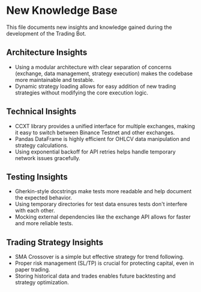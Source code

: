 # New Knowledge Base

This file documents new insights and knowledge gained during the development of the Trading Bot.

## Architecture Insights

- Using a modular architecture with clear separation of concerns (exchange, data management, strategy execution) makes the codebase more maintainable and testable.
- Dynamic strategy loading allows for easy addition of new trading strategies without modifying the core execution logic.

## Technical Insights

- CCXT library provides a unified interface for multiple exchanges, making it easy to switch between Binance Testnet and other exchanges.
- Pandas DataFrame is highly efficient for OHLCV data manipulation and strategy calculations.
- Using exponential backoff for API retries helps handle temporary network issues gracefully.

## Testing Insights

- Gherkin-style docstrings make tests more readable and help document the expected behavior.
- Using temporary directories for test data ensures tests don't interfere with each other.
- Mocking external dependencies like the exchange API allows for faster and more reliable tests.

## Trading Strategy Insights

- SMA Crossover is a simple but effective strategy for trend following.
- Proper risk management (SL/TP) is crucial for protecting capital, even in paper trading.
- Storing historical data and trades enables future backtesting and strategy optimization. 
